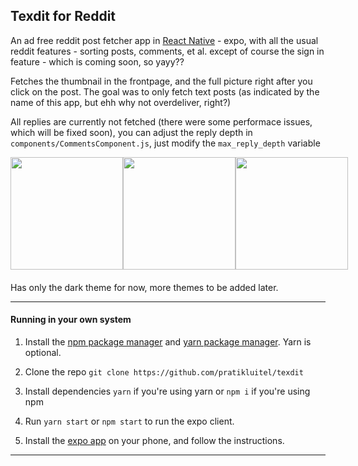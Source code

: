 ## Texdit for Reddit

An ad free reddit post fetcher app in [React Native](https://reactnative.dev/) - expo, with all the usual reddit features - sorting posts, comments, et al. except of course the sign in feature - which is coming soon, so yayy??

Fetches the thumbnail in the frontpage, and the full picture right after you click on the post. The goal was to only fetch text posts (as indicated by the name of this app, but ehh why not overdeliver, right?)

All replies are currently not fetched (there were some performace issues, which will be fixed soon), you can adjust the reply depth in `components/CommentsComponent.js`, just modify the `max_reply_depth` variable

<div style="display: flex;justify-content: space-between; margin-bottom:20px">
    <img src='https://i.redd.it/o6ap4za08ze51.png' width=180 />
    <img src='https://i.redd.it/tgkdd2rq9ze51.png' width=180 />
    <img src='https://i.redd.it/45gv2jyn7ze51.png' width=180 />
</div>

Has only the dark theme for now, more themes to be added later.

---

#### Running in your own system

1. Install the [npm package manager](https://www.npmjs.com/) and [yarn package manager](https://yarnpkg.com/). Yarn is optional.

2. Clone the repo
   `git clone https://github.com/pratikluitel/texdit`

3. Install dependencies
   `yarn` if you're using yarn or
   `npm i` if you're using npm

4. Run `yarn start` or `npm start` to run the expo client.

5. Install the [expo app](https://expo.io/tools#client) on your phone, and follow the instructions.

---
